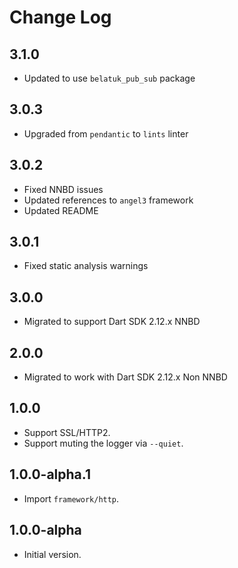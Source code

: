 # Change Log

## 3.1.0

* Updated to use `belatuk_pub_sub` package

## 3.0.3

* Upgraded from `pendantic` to `lints` linter

## 3.0.2

* Fixed NNBD issues
* Updated references to `angel3` framework
* Updated README

## 3.0.1

* Fixed static analysis warnings

## 3.0.0

* Migrated to support Dart SDK 2.12.x NNBD

## 2.0.0

* Migrated to work with Dart SDK 2.12.x Non NNBD

## 1.0.0

* Support SSL/HTTP2.
* Support muting the logger via `--quiet`.

## 1.0.0-alpha.1

* Import `framework/http`.

## 1.0.0-alpha

* Initial version.
